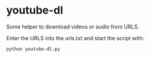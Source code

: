 # youtube-dl

Some helper to download videos or audio from URLS.

Enter the URLS into the urls.txt and start the script with:

```console
python youtube-dl.py
```
